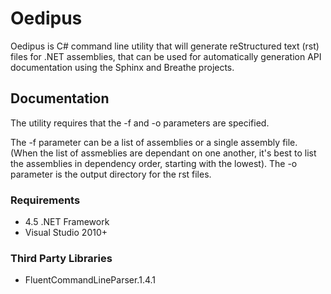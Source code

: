 # Oedipus #
Oedipus is C# command line utility that will generate reStructured text (rst) files for .NET assemblies, that can be used for automatically generation API documentation using the Sphinx and Breathe projects.

## Documentation ##
The utility requires that the -f and -o parameters are specified. 

The -f parameter can be a list of assemblies or a single assembly file. (When the list of assmeblies are dependant on one another, it's best to list the assemblies in dependency order, starting with the lowest).
The -o parameter is the output directory for the rst files.

### Requirements ###
- 4.5 .NET Framework
- Visual Studio 2010+

### Third Party Libraries ###
- FluentCommandLineParser.1.4.1
